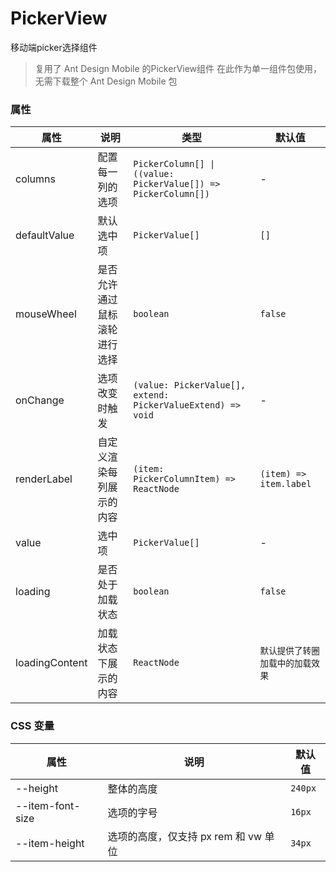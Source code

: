 # PickerView

移动端picker选择组件

> 复用了 Ant Design Mobile 的PickerView组件 在此作为单一组件包使用，无需下载整个 Ant Design Mobile 包

### 属性

| 属性           | 说明                         | 类型                                                           | 默认值                           |
| -------------- | ---------------------------- | -------------------------------------------------------------- | -------------------------------- |
| columns        | 配置每一列的选项             | `PickerColumn[] \| ((value: PickerValue[]) => PickerColumn[])` | -                                |
| defaultValue   | 默认选中项                   | `PickerValue[]`                                                | `[]`                             |
| mouseWheel     | 是否允许通过鼠标滚轮进行选择 | `boolean`                                                      | `false`                          |
| onChange       | 选项改变时触发               | `(value: PickerValue[], extend: PickerValueExtend) => void`    | -                                |
| renderLabel    | 自定义渲染每列展示的内容     | `(item: PickerColumnItem) => ReactNode`                        | `(item) => item.label`           |
| value          | 选中项                       | `PickerValue[]`                                                | -                                |
| loading        | 是否处于加载状态             | `boolean`                                                      | `false`                          |
| loadingContent | 加载状态下展示的内容         | `ReactNode`                                                    | `默认提供了转圈加载中的加载效果` |

### CSS 变量

| 属性             | 说明                                 | 默认值  |
| ---------------- | ------------------------------------ | ------- |
| --height         | 整体的高度                           | `240px` |
| --item-font-size | 选项的字号                           | `16px`  |
| --item-height    | 选项的高度，仅支持 px rem 和 vw 单位 | `34px`  |